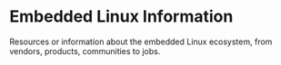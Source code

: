 
# Embedded Linux Information

Resources or information about the embedded Linux ecosystem, from vendors, products, communities to jobs.
